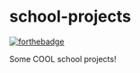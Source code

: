 # school-projects
[![forthebadge](https://forthebadge.com/images/badges/made-with-python.svg)](https://forthebadge.com)

Some COOL school projects!

